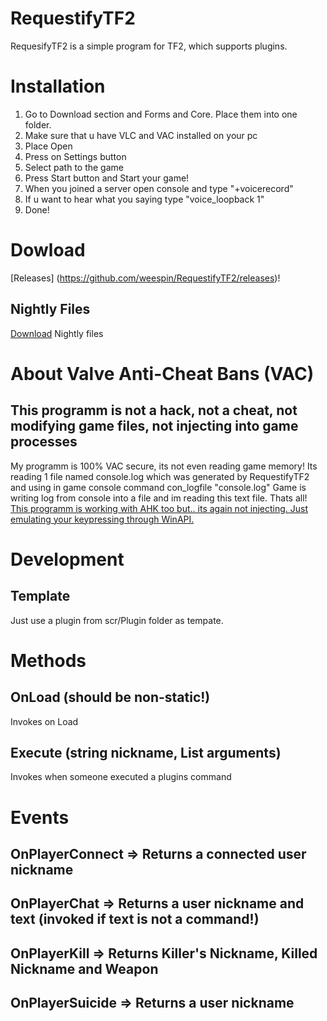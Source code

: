 # RequestifyTF2
RequesifyTF2 is a simple program for TF2, which supports plugins.
# Installation
1. Go to Download section and Forms and Core. Place them into one folder.
2. Make sure that u have VLC and VAC installed on your pc
3. Place Open
4. Press on Settings button
5. Select path to the game
6. Press Start button and Start your game!
7. When you joined a server open console and type "+voicerecord"
8. If u want to hear what you saying type "voice_loopback 1"
9. Done!
# Dowload
[Releases] (https://github.com/weespin/RequestifyTF2/releases)!
## Nightly Files
[Download](https://ci.appveyor.com/project/weespin26279/requestifytf2/build/artifacts) Nightly files
# About Valve Anti-Cheat Bans (VAC)
## This programm is not a hack, not a cheat, not modifying game files, not injecting into game processes
My programm is 100% VAC secure, its not even reading game memory!
Its reading 1 file named console.log which was generated by RequestifyTF2 and using in game console command con_logfile "console.log"
Game is writing log from console into a file and im reading this text file. Thats all!
[This programm is working with AHK too but.. its again not injecting. Just emulating your keypressing through WinAPI.](https://www.reddit.com/r/GlobalOffensive/comments/2eh6xf/vac_ban_for_using_autohotkey/)
# Development
## Template
Just use a plugin from scr/Plugin folder as tempate.
# Methods
## OnLoad (should be non-static!)
Invokes on Load
## Execute (string nickname, List<string> arguments)
Invokes when someone executed a plugins command
# Events
## OnPlayerConnect => Returns a connected user nickname
## OnPlayerChat => Returns a user nickname and text (invoked if text is not a command!)
## OnPlayerKill => Returns Killer's Nickname, Killed Nickname and Weapon
## OnPlayerSuicide => Returns a user nickname
